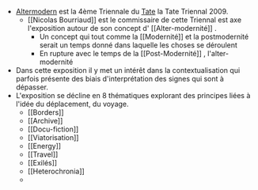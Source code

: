 - [Altermodern](https://www.tate.org.uk/press/press-releases/altermodern-tate-triennial-2009) est la 4ème Triennale du [Tate](https://www.tate.org.uk/) la Tate Triennal 2009.
	- [[Nicolas Bourriaud]] est le commissaire de cette Triennal est axe l'exposition autour de son concept d' [[Alter-modernité]] .
		- Un concept qui tout comme la [[Modernité]] et la postmodernité serait un temps donné dans laquelle les choses se déroulent
		- En rupture avec le temps de la [[Post-Modernité]] , l'alter-modernité
- Dans cette exposition il y met un intérêt dans la contextualisation qui parfois présente des biais d'interprétation des signes qui sont à dépasser.
- L'exposition se décline en 8 thématiques explorant des principes liées à l'idée du déplacement, du voyage.
	- [[Borders]]
	- [[Archive]]
	- [[Docu-fiction]]
	- [[Viatorisation]]
	- [[Energy]]
	- [[Travel]]
	- [[Exilés]]
	- [[Heterochronia]]
	-
